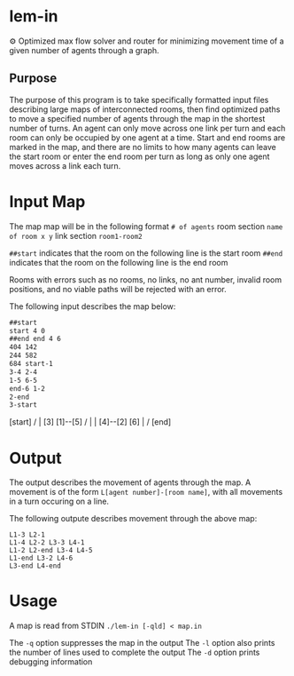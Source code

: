 # lem-in
⚙ ︎Optimized max flow solver and router for minimizing movement time of a given number of agents through a graph.

## Purpose
The purpose of this program is to take specifically formatted input files describing large maps of interconnected rooms, then find optimized paths to move a specified number of agents through the map in the shortest number of turns. An agent can only move across one link per turn and each room can only be occupied by one agent at a time. Start and end rooms are marked in the map, and there are no limits to how many agents can leave the start room or enter the end room per turn as long as only one agent moves across a link each turn.

# Input Map
The map map will be in the following format
`# of agents`
room section
`name of room x y`
link section
`room1-room2`

`##start` indicates that the room on the following line is the start room
`##end` indicates that the room on the following line is the end room

Rooms with errors such as no rooms, no links, no ant number, invalid room positions, and no viable paths will be rejected with an error.

The following input describes the map below:
```4 322
##start
start 4 0
##end end 4 6
404 142
244 582
684 start-1
3-4 2-4
1-5 6-5
end-6 1-2
2-end
3-start
```

[start]
  /  |
 [3] [1]--[5]
 /    |    |
[4]--[2]  [6]
      |   /
	  [end]

# Output
The output describes the movement of agents through the map.
A movement is of the form `L[agent number]-[room name]`, with all movements in a turn occuring on a line.

The following outpute describes movement through the above map:
```
L1-3 L2-1
L1-4 L2-2 L3-3 L4-1
L1-2 L2-end L3-4 L4-5
L1-end L3-2 L4-6
L3-end L4-end
```

# Usage
A map is read from STDIN
`./lem-in [-qld] < map.in`

The `-q` option suppresses the map in the output
The `-l` option also prints the number of lines used to complete the output
The `-d` option prints debugging information

